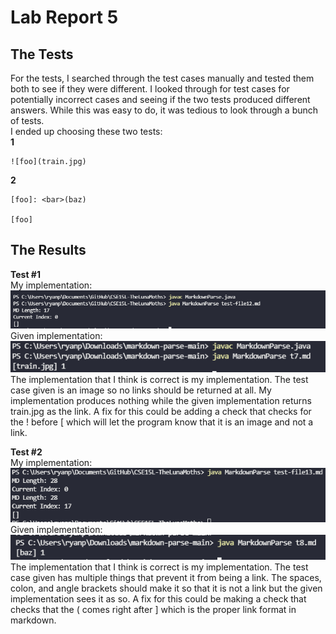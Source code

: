 # Lab Report 5  

## The Tests  
For the tests, I searched through the test cases manually and tested them both to see if they were different. I looked through for test cases for potentially incorrect cases and seeing if the two tests produced different answers. While this was easy to do, it was tedious to look through a bunch of tests.  
I ended up choosing these two tests:  
**1** 
```
![foo](train.jpg)
```  
**2** 
```
[foo]: <bar>(baz)

[foo]
```  
## The Results
**Test #1**  
My implementation:  
![Image](LR5Wk10Photos/1.PNG)  
Given implementation:  
![Image](LR5Wk10Photos/2.PNG)  
The implementation that I think is correct is my implementation. The test case given is an image so no links should be returned at all. My implementation produces nothing while the given implementation returns train.jpg as the link. A fix for this could be adding a check that checks for the ! before [ which will let the program know that it is an image and not a link.  
  

**Test #2**  
My implementation:  
![Image](LR5Wk10Photos/4.PNG)  
Given implementation:  
![Image](LR5Wk10Photos/3.PNG)  
The implementation that I think is correct is my implementation. The test case given has multiple things that prevent it from being a link. The spaces, colon, and angle brackets should make it so that it is not a link but the given implementation sees it as so. A fix for this could be making a check that checks that the ( comes right after ] which is the proper link format in markdown.  